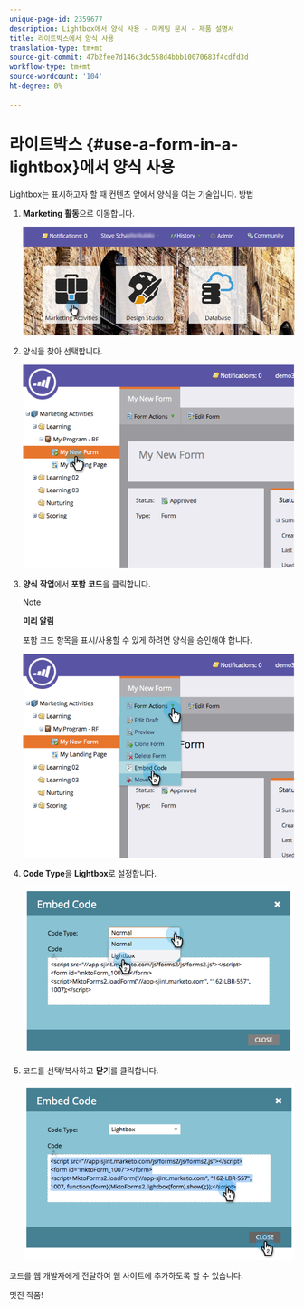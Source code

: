 ```yaml
---
unique-page-id: 2359677
description: Lightbox에서 양식 사용 - 마케팅 문서 - 제품 설명서
title: 라이트박스에서 양식 사용
translation-type: tm+mt
source-git-commit: 47b2fee7d146c3dc558d4bbb10070683f4cdfd3d
workflow-type: tm+mt
source-wordcount: '104'
ht-degree: 0%

---
```



# 라이트박스 {#use-a-form-in-a-lightbox}에서 양식 사용

Lightbox는 표시하고자 할 때 컨텐츠 앞에서 양식을 여는 기술입니다. 방법

1. **Marketing** **활동**&#x200B;으로 이동합니다.

   ![](assets/login-marketing-activities-8.png)

1. 양식을 찾아 선택합니다.

   ![](assets/image2014-9-15-14-3a32-3a15.png)

1. **양식** **작업**&#x200B;에서 **포함** **코드**&#x200B;을 클릭합니다.

   >[!NOTE]
   >
   >**미리 알림**
   >
   >
   >포함 코드 항목을 표시/사용할 수 있게 하려면 양식을 승인해야 합니다.

   ![](assets/image2014-9-15-14-3a32-3a24.png)

1. **Code** **Type**&#x200B;을 **Lightbox**&#x200B;로 설정합니다.

   ![](assets/image2014-9-15-14-3a32-3a31.png)

1. 코드를 선택/복사하고 **닫기**&#x200B;를 클릭합니다.

   ![](assets/image2014-9-15-14-3a32-3a39.png)

코드를 웹 개발자에게 전달하여 웹 사이트에 추가하도록 할 수 있습니다.

멋진 작품!
